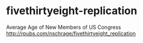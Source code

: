 # fivethirtyeight-replication
Average Age of New Members of US Congress
http://rpubs.com/nschrage/fivethirtyeight_replication
